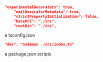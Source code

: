 ```json
"experimentalDecorators": true,
    "emitDecoratorMetadata": true,
    "strictPropertyInitialization": false,
    "baseUrl": "./src",
    "rootDir": "./src",
```

в tsconfig.json

```json
"dev": "nodemon ./src/index.ts"
```

в package.json scripts
